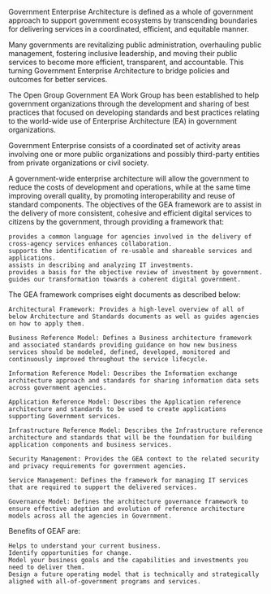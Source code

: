 Government Enterprise Architecture is defined as a whole of government approach to support government ecosystems by transcending boundaries for delivering services in a coordinated, efficient, and equitable manner.

Many governments are revitalizing public administration, overhauling public management, fostering inclusive leadership, and moving their public services to become more efficient, transparent, and accountable. This turning Government Enterprise Architecture to bridge policies and outcomes for better services.

The Open Group Government EA Work Group has been established to help government organizations through the development and sharing of best practices that focused on developing standards and best practices relating to the world-wide use of Enterprise Architecture (EA) in government organizations.

Government Enterprise consists of a coordinated set of activity areas involving one or more public organizations and possibly third-party entities from private organizations or civil society.

A government-wide enterprise architecture will allow the government to reduce the costs of development and operations, while at the same time improving overall quality, by promoting interoperability and reuse of standard components. The objectives of the GEA framework are to assist in the delivery of more consistent, cohesive and efficient digital services to citizens by the government, through providing a framework that:

    provides a common language for agencies involved in the delivery of cross-agency services enhances collaboration.
    supports the identification of re-usable and shareable services and applications.
    assists in describing and analyzing IT investments.
    provides a basis for the objective review of investment by government.
    guides our transformation towards a coherent digital government.

The GEA framework comprises eight documents as described below:

    Architectural Framework: Provides a high-level overview of all of below Architecture and Standards documents as well as guides agencies on how to apply them.

    Business Reference Model: Defines a Business architecture framework and associated standards providing guidance on how new business services should be modeled, defined, developed, monitored and continuously improved throughout the service lifecycle.

    Information Reference Model: Describes the Information exchange architecture approach and standards for sharing information data sets across government agencies.

    Application Reference Model: Describes the Application reference architecture and standards to be used to create applications supporting Government services.

    Infrastructure Reference Model: Describes the Infrastructure reference architecture and standards that will be the foundation for building application components and business services.

    Security Management: Provides the GEA context to the related security and privacy requirements for government agencies.

    Service Management: Defines the framework for managing IT services that are required to support the delivered services.

    Governance Model: Defines the architecture governance framework to ensure effective adoption and evolution of reference architecture models across all the agencies in Government.

Benefits of GEAF are:

    Helps to understand your current business.
    Identify opportunities for change.
    Model your business goals and the capabilities and investments you need to deliver them.
    Design a future operating model that is technically and strategically aligned with all-of-government programs and services.
